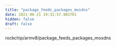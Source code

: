 ```yaml
---
title: "package_feeds_packages_mosdns"
date: 2021-06-21 19:31:57.902701
hidden: false
draft: false
---
```


rockchip/armv8/package_feeds_packages_mosdns

